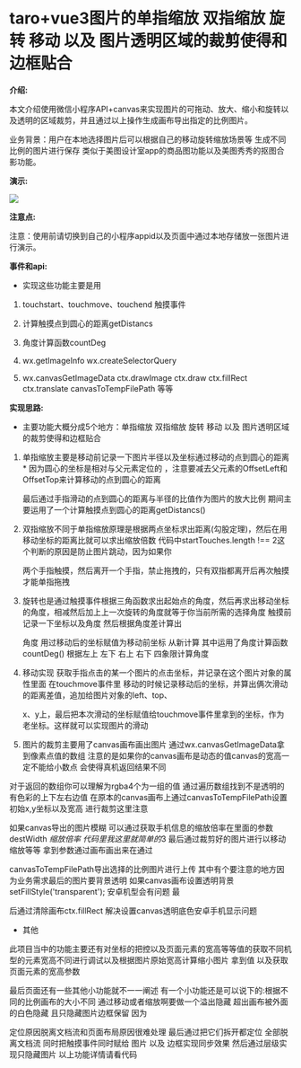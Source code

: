 # taro+vue3图片的单指缩放 双指缩放 旋转 移动 以及 图片透明区域的裁剪使得和边框贴合

**介绍:**

本文介绍使用微信小程序API+canvas来实现图片的可拖动、放大、缩小和旋转以及透明的区域裁剪，并且通过以上操作生成画布导出指定的比例图片。

业务背景：用户在本地选择图片后可以根据自己的移动旋转缩放场景等 生成不同比例的图片进行保存 类似于美图设计室app的商品图功能以及美图秀秀的抠图合影功能。

**演示:**

<image src="~@assets/images/ys.gif" />

**注意点:**

注意：使用前请切换到自己的小程序appid以及页面中通过本地存储放一张图片进行演示。

**事件和api:**

- 实现这些功能主要是用

1. touchstart、touchmove、touchend 触摸事件

2. 计算触摸点到圆心的距离getDistancs

3. 角度计算函数countDeg

4. wx.getImageInfo  wx.createSelectorQuery

5. wx.canvasGetImageData  ctx.drawImage ctx.draw ctx.fillRect ctx.translate canvasToTempFilePath 等等

**实现思路:**

- 主要功能大概分成5个地方：单指缩放 双指缩放 旋转 移动 以及 图片透明区域的裁剪使得和边框贴合

1. 单指缩放主要是移动前记录一下图片半径以及坐标通过移动的点到圆心的距离  * 因为圆心的坐标是相对与父元素定位的 ，注意要减去父元素的OffsetLeft和OffsetTop来计算移动的点到圆心的距离

   最后通过手指滑动的点到圆心的距离与半径的比值作为图片的放大比例 期间主要运用了一个计算触摸点到圆心的距离getDistancs()


2. 双指缩放不同于单指缩放原理是根据两点坐标求出距离(勾股定理)，然后在用移动坐标的距离比就可以求出缩放倍数 代码中startTouches.length !== 2这个判断的原因是防止图片跳动，因为如果你

   两个手指触摸，然后离开一个手指，禁止拖拽的，只有双指都离开后再次触摸才能单指拖拽


3. 旋转也是通过触摸事件根据三角函数求出起始点的角度，然后再求出移动坐标的角度，相减然后加上上一次旋转的角度就等于你当前所需的选择角度 触摸前记录一下坐标以及角度 然后根据角度差计算出

   角度 用过移动后的坐标赋值为移动前坐标 从新计算 其中运用了角度计算函数countDeg() 根据左上 左下 右上 右下 四象限计算角度

4. 移动实现 获取手指点击的某一个图片的点击坐标，并记录在这个图片对象的属性里面 在touchmove事件里 移动的时候记录移动后的坐标，并算出俩次滑动的距离差值，追加给图片对象的left、top、

   x、y上，最后把本次滑动的坐标赋值给touchmove事件里拿到的坐标，作为老坐标。这样就可以实现图片的滑动

5. 图片的裁剪主要用了canvas画布画出图片 通过wx.canvasGetImageData拿到像素点值的数组 注意的是如果你的canvas画布是动态的值canvas的宽高一定不能给小数点 会使得真机返回结果不同

  对于返回的数组你可以理解为rgba4个为一组的值 通过遍历数组找到不是透明的有色彩的上下左右边值 在原本的canvas画布上通过canvasToTempFilePath设置初始x,y坐标以及宽高 进行裁剪这里注意

  如果canvas导出的图片模糊 可以通过获取手机信息的缩放倍率在里面的参数destWidth *缩放倍率 代码里我这里就简单的*3 最后通过裁剪好的图片进行以移动缩放等等 拿到参数通过画布画出来在通过

canvasToTempFilePath导出选择的比例图片进行上传 其中有个要注意的地方因为业务需求最后的图片要背景透明 如果canvas画布设置透明背景setFillStyle('transparent'); 安卓机型会有问题 最

后通过清除画布ctx.fillRect 解决设置canvas透明底色安卓手机显示问题

- 其他

 此项目当中的功能主要还有对坐标的把控以及页面元素的宽高等等值的获取不同机型的元素宽高不同进行调试以及根据图片原始宽高计算缩小图片 拿到值 以及获取页面元素的宽高参数

 最后页面还有一些其他小功能就不一一阐述 有一个小功能还是可以说下的:根据不同的比例画布的大小不同 通过移动或者缩放啊要做一个溢出隐藏 超出画布被外面的白色隐藏 且只隐藏图片边框保留 因为
 
 定位原因脱离文档流和页面布局原因很难处理 最后通过把它们拆开都定位 全部脱离文档流 同时把触摸事件同时赋给 图片 以及 边框实现同步效果 然后通过层级实现只隐藏图片 以上功能详情请看代码

